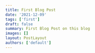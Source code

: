 ```yaml
---
title: First Blog Post
date: '2021-12-09'
tags: ['first']
draft: false
summary: First Blog Post on this blog
images: []
layout: PostLayout
authors: ['default']
---
```

